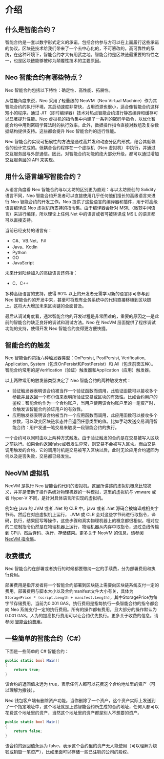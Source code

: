 # 介绍

## 什么是智能合约？

智能合约是一套以数字形式定义的承诺，包括合约参与方可以在上面履行这些承诺的协议。区块链技术给我们带来了一个去中心化的，不可篡改的，高可靠性的系统，在这种环境下，智能合约才大有用武之地。智能合约是区块链最重要的特性之一，也是区块链能够被称为颠覆性技术的主要原因。

## Neo 智能合约有哪些特点？

Neo 智能合约包括以下特性：确定性、高性能、拓展性。

从性能角度来说，Neo 采用了轻量级的 NeoVM（Neo Virtual Machine）作为其智能合约的执行环境，其启动速度非常快，占用资源也很小，适合像智能合约这样短小的程序。通过 JIT（即时编译器）技术对热点智能合约进行静态编译和缓存可以显著提升性能。Neo 虚拟机的指令集中内建了一系列的密码学指令，以优化智能合约中用到密码学算法时的执行效率。此外，数据操作指令直接对数组及复杂数据结构提供支持。这些都会提升 Neo 智能合约的运行性能。

Neo 智能合约实现可拓展性的方法是通过高并发和动态分区的形式，结合其低耦合的设计完成的。低耦合合约程序在一个虚拟机（Neo 虚拟机）中执行，并通过交互服务层与外部通信。因此，对智能合约功能的绝大部分升级，都可以通过增加交互服务层的 API 来实现。

## 用什么语言编写智能合约？

从语言角度看 Neo 智能合约与以太坊的区别更为直观：与以太坊原创的 Solidity 语言不同，Neo 智能合约开发者可以直接使用几乎任何他们擅长的高级语言来进行 Neo 智能合约的开发工作。Neo 提供了这些语言的编译器和插件，用于将高级语言编译成 Neo 虚拟机所支持的指令集。由于编译器会针对 MSIL（微软中间语言）来进行编译，所以理论上任何.Net 中的语言或者可被转译成 MSIL 的语言都可以直接支持。

当前已经支持的语言有：

- C#、VB.Net、F#
- Java、Kotlin
- Python
- GO
- JavaScript

未来计划陆续加入的高级语言还包括：

- C、C++

多种高级语言的支持，使得 90% 以上的开发者无需学习新的语言即可参与到 Neo 智能合约的开发中来，甚至可将现有业务系统中的代码直接移植到区块链上。这将大大增加未来区块链的全面普及。

最后从调试角度看，通常智能合约的开发过程是非常困难的，重要的原因之一是此前的智能合约缺乏良好的调试和测试方法。Neo 在 NeoVM 层面提供了程序调试功能的支持，使得开发 Neo 智能合约变得更方便快捷。

## 智能合约的触发

Neo 智能合约包括六种触发器类型：OnPersist, PostPersist, Verification, Application, System（包含OnPersist和PostPersist）和 All（包含前面五种）。智能合约常用的是Verification（验证）触发器和Application（应用）触发器。

以上两种常用的触发器类型决定了 Neo 智能合约的两种触发方式：

- 验证触发器表明该合约被当作一个验证函数而调用，此验证函数可以接收多个参数并且返回一个布尔值来表明所验证交易或区块的有效性。比如合约用户的鉴权：智能合约作为一个合约账户，当用户使用该合约账户里的一笔资产时，会触发该智能合约验证用户的有效性。
- 应用触发器表明该合约被当作一个应用函数而调用，此应用函数可以接收多个参数，可以改变区块链状态并且返回任意类型的值。比如手动发送交易调用智能合约：用户发送一笔交易来触发一段智能合约的执行。

一个合约可以同时由以上两种方式触发。由于验证触发的合约是在交易被写入区块之前执行。如果合约返回false或者发生异常，则交易不会被写入区块。而由交易调用触发的合约，它的调用时机是交易被写入区块以后，此时无论应用合约返回为何以及是否失败，交易都已经发生。

## NeoVM 虚拟机

NeoVM 是执行 Neo 智能合约代码的虚拟机。这里所讲述的虚拟机概念比较狭义，并非是借助于操作系统对物理机器的一种模拟，这里的虚拟机与 vmware 或者 Hyper-V 不同，是针对具体语言所实现的虚拟机。

例如在 java 的 JVM 或者 .Net 的 CLR 中，java 或者 .Net 源码会被编译成相关字节码，然后在对应虚拟机上运行， JVM 或 CLR 会对这些字节码进行取指令，译码，执行，结果回写等操作，这些步骤和真实物理机器上的概念都很相似。相对应的二进制指令仍然是在物理机器上运行，物理机器从内存中取指令，通过总线传输到 CPU，然后译码、执行、存储结果。更多关于 NeoVM 的信息，请参阅 [NeoVM 指令集](../reference/neo_vm.md)。

## 收费模式

Neo 智能合约在部署或者执行的时候都要缴纳一定的手续费，分为部署费用和执行费用。

部署费用是指开发者将一个智能合约部署到区块链上需要向区块链系统支付一定的费用，部署费用与脚本大小以及合约manifest文件大小有关，具体为`StoragePrice * (script.Length + manifest.Length)`，其中StoragePrice为每字节存储费用，当前为0.001 GAS。执行费用是指每执行一条智能合约的指令都会向 Neo 系统支付一定的执行费用。所有的操作都有费用，且大部分的操作默认为 0.001 GAS。人为的提高执行费用可以让合约优先执行。更多关于收费的信息，请参阅 [智能合约费用](../fees.md)。

## 一些简单的智能合约（C#）

下面是一些简单的 C# 智能合约：

```c#
public static bool Main()
{
    return true;
}
```

该合约的返回值永远为 true，表示任何人都可以花费这个合约地址里的资产（可以理解为撒钱）。

Neo 钱包客户端有删除资产功能，当你删除了一个资产，这个资产实际上发送到了一个指定地址中，这个地址就是上述智能合约所生成的合约地址，任何人都可以花费这个地址里的资产，当然这个地址里的资产都是别人不想要的资产。

```c#
public static bool Main()
{
    return false;
}
```

该合约的返回值永远为 false，表示这个合约里的资产无人能使用（可以理解为烧钱或销毁一笔资产），比如里面可以存储一些已注销的公司的股权。
